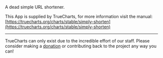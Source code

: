 A dead simple URL shortener.

This App is supplied by TrueCharts, for more information visit the manual: [https://truecharts.org/charts/stable/simply-shorten](https://truecharts.org/charts/stable/simply-shorten)

---

TrueCharts can only exist due to the incredible effort of our staff.
Please consider making a [donation](https://truecharts.org/sponsor) or contributing back to the project any way you can!
